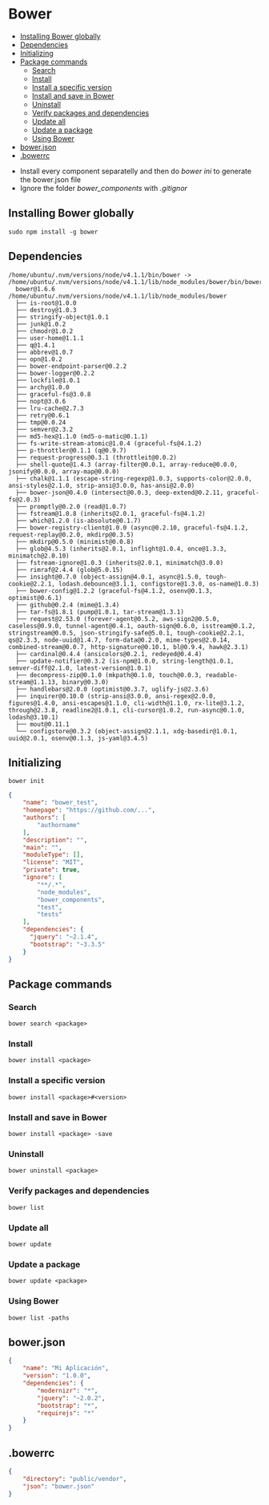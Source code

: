 <h1>Bower</h1>

<!-- TOC -->

- [Installing Bower globally](#installing-bower-globally)
- [Dependencies](#dependencies)
- [Initializing](#initializing)
- [Package commands](#package-commands)
    - [Search](#search)
    - [Install](#install)
    - [Install a specific version](#install-a-specific-version)
    - [Install and save in Bower](#install-and-save-in-bower)
    - [Uninstall](#uninstall)
    - [Verify packages and dependencies](#verify-packages-and-dependencies)
    - [Update all](#update-all)
    - [Update a package](#update-a-package)
    - [Using Bower](#using-bower)
- [bower.json](#bowerjson)
- [.bowerrc](#bowerrc)

<!-- /TOC -->

- Install every component separatelly and then do *bower ini* to generate the bower.json file
- Ignore the folder *bower_components* with *.gitignor*

## Installing Bower globally
```
sudo npm install -g bower
```

## Dependencies
```
/home/ubuntu/.nvm/versions/node/v4.1.1/bin/bower -> /home/ubuntu/.nvm/versions/node/v4.1.1/lib/node_modules/bower/bin/bower
  bower@1.6.6 /home/ubuntu/.nvm/versions/node/v4.1.1/lib/node_modules/bower
  ├── is-root@1.0.0
  ├── destroy@1.0.3
  ├── stringify-object@1.0.1
  ├── junk@1.0.2
  ├── chmodr@1.0.2
  ├── user-home@1.1.1
  ├── q@1.4.1
  ├── abbrev@1.0.7
  ├── opn@1.0.2
  ├── bower-endpoint-parser@0.2.2
  ├── bower-logger@0.2.2
  ├── lockfile@1.0.1
  ├── archy@1.0.0
  ├── graceful-fs@3.0.8
  ├── nopt@3.0.6
  ├── lru-cache@2.7.3
  ├── retry@0.6.1
  ├── tmp@0.0.24
  ├── semver@2.3.2
  ├── md5-hex@1.1.0 (md5-o-matic@0.1.1)
  ├── fs-write-stream-atomic@1.0.4 (graceful-fs@4.1.2)
  ├── p-throttler@0.1.1 (q@0.9.7)
  ├── request-progress@0.3.1 (throttleit@0.0.2)
  ├── shell-quote@1.4.3 (array-filter@0.0.1, array-reduce@0.0.0, jsonify@0.0.0, array-map@0.0.0)
  ├── chalk@1.1.1 (escape-string-regexp@1.0.3, supports-color@2.0.0, ansi-styles@2.1.0, strip-ansi@3.0.0, has-ansi@2.0.0)
  ├── bower-json@0.4.0 (intersect@0.0.3, deep-extend@0.2.11, graceful-fs@2.0.3)
  ├── promptly@0.2.0 (read@1.0.7)
  ├── fstream@1.0.8 (inherits@2.0.1, graceful-fs@4.1.2)
  ├── which@1.2.0 (is-absolute@0.1.7)
  ├── bower-registry-client@1.0.0 (async@0.2.10, graceful-fs@4.1.2, request-replay@0.2.0, mkdirp@0.3.5)
  ├── mkdirp@0.5.0 (minimist@0.0.8)
  ├── glob@4.5.3 (inherits@2.0.1, inflight@1.0.4, once@1.3.3, minimatch@2.0.10)
  ├── fstream-ignore@1.0.3 (inherits@2.0.1, minimatch@3.0.0)
  ├── rimraf@2.4.4 (glob@5.0.15)
  ├── insight@0.7.0 (object-assign@4.0.1, async@1.5.0, tough-cookie@2.2.1, lodash.debounce@3.1.1, configstore@1.3.0, os-name@1.0.3)
  ├── bower-config@1.2.2 (graceful-fs@4.1.2, osenv@0.1.3, optimist@0.6.1)
  ├── github@0.2.4 (mime@1.3.4)
  ├── tar-fs@1.8.1 (pump@1.0.1, tar-stream@1.3.1)
  ├── request@2.53.0 (forever-agent@0.5.2, aws-sign2@0.5.0, caseless@0.9.0, tunnel-agent@0.4.1, oauth-sign@0.6.0, isstream@0.1.2, stringstream@0.0.5, json-stringify-safe@5.0.1, tough-cookie@2.2.1, qs@2.3.3, node-uuid@1.4.7, form-data@0.2.0, mime-types@2.0.14, combined-stream@0.0.7, http-signature@0.10.1, bl@0.9.4, hawk@2.3.1)
  ├── cardinal@0.4.4 (ansicolors@0.2.1, redeyed@0.4.4)
  ├── update-notifier@0.3.2 (is-npm@1.0.0, string-length@1.0.1, semver-diff@2.1.0, latest-version@1.0.1)
  ├── decompress-zip@0.1.0 (mkpath@0.1.0, touch@0.0.3, readable-stream@1.1.13, binary@0.3.0)
  ├── handlebars@2.0.0 (optimist@0.3.7, uglify-js@2.3.6)
  ├── inquirer@0.10.0 (strip-ansi@3.0.0, ansi-regex@2.0.0, figures@1.4.0, ansi-escapes@1.1.0, cli-width@1.1.0, rx-lite@3.1.2, through@2.3.8, readline2@1.0.1, cli-cursor@1.0.2, run-async@0.1.0, lodash@3.10.1)
  ├── mout@0.11.1
  └── configstore@0.3.2 (object-assign@2.1.1, xdg-basedir@1.0.1, uuid@2.0.1, osenv@0.1.3, js-yaml@3.4.5)
```

## Initializing
```
bower init
```
```json
{
    "name": "bower_test",
    "homepage": "https://github.com/...",
    "authors": [
        "authorname"
    ],
    "description": "",
    "main": "",
    "moduleType": [],
    "license": "MIT",
    "private": true,
    "ignore": [
        "**/.*",
        "node_modules",
        "bower_components",
        "test",
        "tests"
    ],
    "dependencies": {
      "jquery": "~2.1.4",
      "bootstrap": "~3.3.5"
    }
}
```
## Package commands
### Search
```
bower search <package>
```
### Install
```
bower install <package>
```
### Install a specific version
```
bower install <package>#<version>
```
### Install and save in Bower
```
bower install <package> -save
```
### Uninstall
```
bower uninstall <package>
```
### Verify packages and dependencies
```
bower list
```
### Update all
```
bower update
```
### Update a package
```
bower update <package>
```
### Using Bower
```
bower list -paths
```
## bower.json
```json
{
    "name": "Mi Aplicación",
    "version": "1.0.0",
    "dependencies": {
        "modernizr": "*",
        "jquery": "~2.0.2",
        "bootstrap": "*",
        "requirejs": "*"
    }
}
```
## .bowerrc
```json
{
    "directory": "public/vendor",
    "json": "bower.json"
}
```